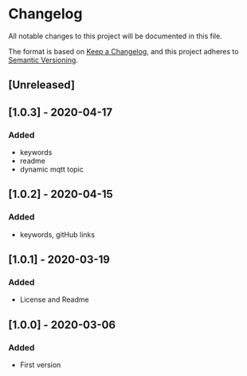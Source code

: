# Changelog
All notable changes to this project will be documented in this file.

The format is based on [Keep a Changelog](https://keepachangelog.com/en/1.0.0/),
and this project adheres to [Semantic Versioning](https://semver.org/spec/v2.0.0.html).

## [Unreleased]

## [1.0.3] - 2020-04-17
### Added
- keywords
- readme
- dynamic mqtt topic

## [1.0.2] - 2020-04-15
### Added
- keywords, gitHub links

## [1.0.1] - 2020-03-19
### Added
- License and Readme

## [1.0.0] - 2020-03-06
### Added
- First version
